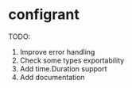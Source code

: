 # configrant

TODO:

1. Improve error handling
2. Check some types exportability
3. Add time.Duration support
4. Add documentation